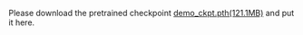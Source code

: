 Please download the pretrained checkpoint [demo_ckpt.pth(121.1MB)](https://hkustconnect-my.sharepoint.com/:u:/g/personal/nfanaa_connect_ust_hk/ETxsj4MLGt9FvaL8bkem04MB7fnP2WsBrbeMA1EYN7Dyrw?e=WKoy19) 
and put it here. 
